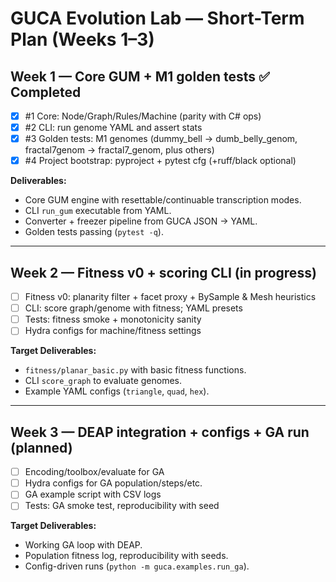 # GUCA Evolution Lab — Short-Term Plan (Weeks 1–3)

## Week 1 — Core GUM + M1 golden tests ✅ Completed
- [x] #1 Core: Node/Graph/Rules/Machine (parity with C# ops)  
- [x] #2 CLI: run genome YAML and assert stats  
- [x] #3 Golden tests: M1 genomes (dummy_bell → dumb_belly_genom, fractal7genom → fractal7_genom, plus others)  
- [x] #4 Project bootstrap: pyproject + pytest cfg (+ruff/black optional)  

**Deliverables:**  
- Core GUM engine with resettable/continuable transcription modes.  
- CLI `run_gum` executable from YAML.  
- Converter + freezer pipeline from GUCA JSON → YAML.  
- Golden tests passing (`pytest -q`).  

---


## Week 2 — Fitness v0 + scoring CLI (in progress)
- [ ] Fitness v0: planarity filter + facet proxy + BySample & Mesh heuristics  
- [ ] CLI: score graph/genome with fitness; YAML presets  
- [ ] Tests: fitness smoke + monotonicity sanity  
- [ ] Hydra configs for machine/fitness settings  

**Target Deliverables:**  
- `fitness/planar_basic.py` with basic fitness functions.  
- CLI `score_graph` to evaluate genomes.  
- Example YAML configs (`triangle`, `quad`, `hex`).  

---

## Week 3 — DEAP integration + configs + GA run (planned)
- [ ] Encoding/toolbox/evaluate for GA  
- [ ] Hydra configs for GA population/steps/etc.  
- [ ] GA example script with CSV logs  
- [ ] Tests: GA smoke test, reproducibility with seed  

**Target Deliverables:**  
- Working GA loop with DEAP.  
- Population fitness log, reproducibility with seeds.  
- Config-driven runs (`python -m guca.examples.run_ga`).  
